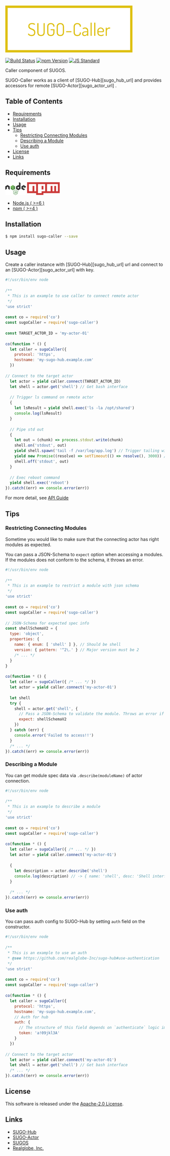  <img src="assets/images/sugo-caller-banner.png" alt="Title Banner"
                    height="148"
                    style="height:148px"
/>


<!---
This file is generated by ape-tmpl. Do not update manually.
--->

<!-- Badge Start -->
<a name="badges"></a>

[![Build Status][bd_travis_com_shield_url]][bd_travis_com_url]
[![npm Version][bd_npm_shield_url]][bd_npm_url]
[![JS Standard][bd_standard_shield_url]][bd_standard_url]

[bd_repo_url]: https://github.com/realglobe-Inc/sugo-caller
[bd_travis_url]: http://travis-ci.org/realglobe-Inc/sugo-caller
[bd_travis_shield_url]: http://img.shields.io/travis/realglobe-Inc/sugo-caller.svg?style=flat
[bd_travis_com_url]: http://travis-ci.com/realglobe-Inc/sugo-caller
[bd_travis_com_shield_url]: https://api.travis-ci.com/realglobe-Inc/sugo-caller.svg?token=aeFzCpBZebyaRijpCFmm
[bd_license_url]: https://github.com/realglobe-Inc/sugo-caller/blob/master/LICENSE
[bd_codeclimate_url]: http://codeclimate.com/github/realglobe-Inc/sugo-caller
[bd_codeclimate_shield_url]: http://img.shields.io/codeclimate/github/realglobe-Inc/sugo-caller.svg?style=flat
[bd_codeclimate_coverage_shield_url]: http://img.shields.io/codeclimate/coverage/github/realglobe-Inc/sugo-caller.svg?style=flat
[bd_gemnasium_url]: https://gemnasium.com/realglobe-Inc/sugo-caller
[bd_gemnasium_shield_url]: https://gemnasium.com/realglobe-Inc/sugo-caller.svg
[bd_npm_url]: http://www.npmjs.org/package/sugo-caller
[bd_npm_shield_url]: http://img.shields.io/npm/v/sugo-caller.svg?style=flat
[bd_standard_url]: http://standardjs.com/
[bd_standard_shield_url]: https://img.shields.io/badge/code%20style-standard-brightgreen.svg

<!-- Badge End -->


<!-- Description Start -->
<a name="description"></a>

Caller component of SUGOS.

<!-- Description End -->


<!-- Overview Start -->
<a name="overview"></a>


SUGO-Caller works as a client of [SUGO-Hub][sugo_hub_url] and provides accessors for remote [SUGO-Actor][sugo_actor_url] .
 

<!-- Overview End -->


<!-- Sections Start -->
<a name="sections"></a>

<!-- Section from "doc/guides/00.TOC.md.hbs" Start -->

<a name="section-doc-guides-00-t-o-c-md"></a>

Table of Contents
----------------

- [Requirements](#requirements)
- [Installation](#installation)
- [Usage](#usage)
- [Tips](#tips)
  * [Restricting Connecting Modules](#restricting-connecting-modules)
  * [Describing a Module](#describing-a-module)
  * [Use auth](#use-auth)
- [License](#license)
- [Links](#links)


<!-- Section from "doc/guides/00.TOC.md.hbs" End -->

<!-- Section from "doc/guides/10.Requirements.md.hbs" Start -->

<a name="section-doc-guides-10-requirements-md"></a>

Requirements
-----

<a href="https://nodejs.org">
  <img src="assets/images/nodejs-banner.png"
       alt="banner"
       height="40"
       style="height:40px"
  /></a>
<a href="https://docs.npmjs.com/">
  <img src="assets/images/npm-banner.png"
       alt="banner"
       height="40"
       style="height:40px"
  /></a>

+ [Node.js ( >=6 )][node_download_url]
+ [npm ( >=4 )][npm_url]

[node_download_url]: https://nodejs.org/en/download/
[npm_url]: https://docs.npmjs.com/


<!-- Section from "doc/guides/10.Requirements.md.hbs" End -->

<!-- Section from "doc/guides/21.Installation.md.hbs" Start -->

<a name="section-doc-guides-21-installation-md"></a>

Installation
-----

```bash
$ npm install sugo-caller --save
```


<!-- Section from "doc/guides/21.Installation.md.hbs" End -->

<!-- Section from "doc/guides/22.Usage.md.hbs" Start -->

<a name="section-doc-guides-22-usage-md"></a>

Usage
---------

Create a caller instance with [SUGO-Hub][sugo_hub_url] url and connect to an [SUGO-Actor][sugo_actor_url] with key.

```javascript
#!/usr/bin/env node

/**
 * This is an example to use caller to connect remote actor
 */
'use strict'

const co = require('co')
const sugoCaller = require('sugo-caller')

const TARGET_ACTOR_ID = 'my-actor-01'

co(function * () {
  let caller = sugoCaller({
    protocol: 'https',
    hostname: 'my-sugo-hub.example.com'
  })

// Connect to the target actor
  let actor = yield caller.connect(TARGET_ACTOR_ID)
  let shell = actor.get('shell') // Get bash interface

  // Trigger ls command on remote actor
  {
    let lsResult = yield shell.exec('ls -la /opt/shared')
    console.log(lsResult)
  }

  // Pipe std out
  {
    let out = (chunk) => process.stdout.write(chunk)
    shell.on('stdout', out)
    yield shell.spawn('tail -f /var/log/app.log') // Trigger tailing without blocking
    yield new Promise((resolve) => setTimeout(() => resolve(), 3000)) // Block for duration
    shell.off('stdout', out)
  }

  // Exec reboot command
  yield shell.exec('reboot')
}).catch((err) => console.error(err))


```

For more detail, see [API Guide](./doc/api/api.md)

<!-- Section from "doc/guides/22.Usage.md.hbs" End -->

<!-- Section from "doc/guides/23.Tips.md.hbs" Start -->

<a name="section-doc-guides-23-tips-md"></a>

Tips
---------

### Restricting Connecting Modules

Sometime you would like to make sure that the connecting actor has right modules as expected.

You can pass a JSON-Schema to `expect` option when accessing a modules.
If the modules does not conform to the schema, it throws an error.

```javascript
#!/usr/bin/env node

/**
 * This is an example to restrict a module with json schema
 */
'use strict'

const co = require('co')
const sugoCaller = require('sugo-caller')

// JSON-Schema for expected spec info
const shellSchemaV2 = {
  type: 'object',
  properties: {
    name: { enum: [ 'shell' ] }, // Should be shell
    version: { pattern: '^2\.' } // Major version must be 2
    /* ... */
  }
}

co(function * () {
  let caller = sugoCaller({ /* ... */ })
  let actor = yield caller.connect('my-actor-01')

  let shell
  try {
    shell = actor.get('shell', {
      // Pass a JSON-Schema to validate the module. Throws an error if invalid
      expect: shellSchemaV2
    })
  } catch (err) {
    console.error('Failed to access!!')
  }
  /* ... */
}).catch((err) => console.error(err))


```


### Describing a Module

You can get module spec data via `.describe(moduleName)` of actor connection.

```javascript
#!/usr/bin/env node

/**
 * This is an example to describe a module
 */
'use strict'

const co = require('co')
const sugoCaller = require('sugo-caller')

co(function * () {
  let caller = sugoCaller({ /* ... */ })
  let actor = yield caller.connect('my-actor-01')

  {
    let description = actor.describe('shell')
    console.log(description) // -> { name: 'shell', desc: 'Shell interface', ... }
  }

  /* ... */
}).catch((err) => console.error(err))


```

### Use auth

You can pass auth config to SUGO-Hub by setting `auth` field on the constructor.

```javascript
#!/usr/bin/env node

/**
 * This is an example to use an auth
 * @see https://github.com/realglobe-Inc/sugo-hub#use-authentication
 */
'use strict'

const co = require('co')
const sugoCaller = require('sugo-caller')

co(function * () {
  let caller = sugoCaller({
    protocol: 'https',
    hostname: 'my-sugo-hub.example.com',
    // Auth for hub
    auth: {
      // The structure of this field depends on `authenticate` logic implemented on SUGO-Hub
      token: 'a!09jkl3A'
    }
  })

// Connect to the target actor
  let actor = yield caller.connect('my-actor-01')
  let shell = actor.get('shell') // Get bash interface
  /* ... */
}).catch((err) => console.error(err))


```


<!-- Section from "doc/guides/23.Tips.md.hbs" End -->


<!-- Sections Start -->


<!-- LICENSE Start -->
<a name="license"></a>

License
-------
This software is released under the [Apache-2.0 License](https://github.com/realglobe-Inc/sugo-caller/blob/master/LICENSE).

<!-- LICENSE End -->


<!-- Links Start -->
<a name="links"></a>

Links
------

+ [SUGO-Hub][s_u_g_o_hub_url]
+ [SUGO-Actor][s_u_g_o_actor_url]
+ [SUGOS][sugos_url]
+ [Realglobe, Inc.][realglobe,_inc__url]

[s_u_g_o_hub_url]: https://github.com/realglobe-Inc/sugo-hub
[s_u_g_o_actor_url]: https://github.com/realglobe-Inc/sugo-actor
[sugos_url]: https://github.com/realglobe-Inc/sugos
[realglobe,_inc__url]: http://realglobe.jp

<!-- Links End -->
